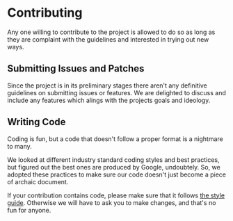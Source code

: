 # Contributing

Any one willing to contribute to the project is allowed to do so as long as they are complaint with the guidelines 
and interested in trying out new ways.

## Submitting Issues and Patches

Since the project is in its preliminary stages there aren't any definitive guidelines on submitting issues or features.
We are delighted to discuss and include any features which alings with the projects goals and ideology.

## Writing Code

Coding is fun, but a code that doesn't follow a proper format is a nightmare to many.

We looked at different industry standard coding styles and best practices, but figured out the best ones are produced by Google, undoubtely.
So, we adopted these practices to make sure our code doesn't just become a piece of archaic document.

If your contribution contains code, please make sure that it follows
[the style guide](https://google.github.io/styleguide/).
Otherwise we will have to ask you to make changes, and that's no fun for anyone.